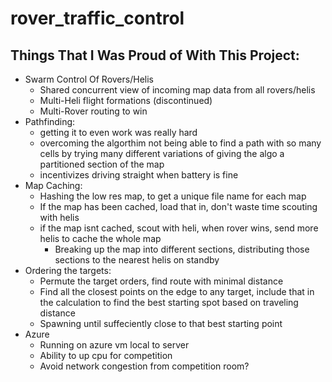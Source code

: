 # rover_traffic_control

## Things That I Was Proud of With This Project:
- Swarm Control Of Rovers/Helis
  - Shared concurrent view of incoming map data from all rovers/helis
  - Multi-Heli flight formations (discontinued)
  - Multi-Rover routing to win
- Pathfinding: 
  - getting it to even work was really hard
  - overcoming the algorthim not being able to find a path with so many cells by trying many different variations of giving the algo a partitioned section of the map
  - incentivizes driving straight when battery is fine
- Map Caching:
  - Hashing the low res map, to get a unique file name for each map
  - If the map has been cached, load that in, don't waste time scouting with helis
  - if the map isnt cached, scout with heli, when rover wins, send more helis to cache the whole map
    - Breaking up the map into different sections, distributing those sections to the nearest helis on standby
- Ordering the targets:
  - Permute the target orders, find route with minimal distance
  - Find all the closest points on the edge to any target, include that in the calculation to find the best starting spot based on traveling distance
  - Spawning until suffeciently close to that best starting point 
- Azure
  - Running on azure vm local to server
  - Ability to up cpu for competition 
  - Avoid network congestion from competition room?
  
